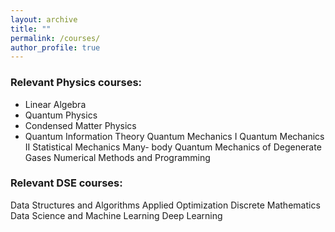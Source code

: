```yaml
---
layout: archive
title: ""
permalink: /courses/
author_profile: true
---
```


### Relevant Physics courses:
* Linear Algebra 
* Quantum Physics
* Condensed Matter Physics
* Quantum Information Theory
Quantum Mechanics I
Quantum Mechanics II
Statistical Mechanics
Many- body Quantum Mechanics of Degenerate Gases
Numerical Methods and Programming 

### Relevant DSE courses:
Data Structures and Algorithms
Applied Optimization
Discrete Mathematics 
Data Science and Machine Learning
Deep Learning
